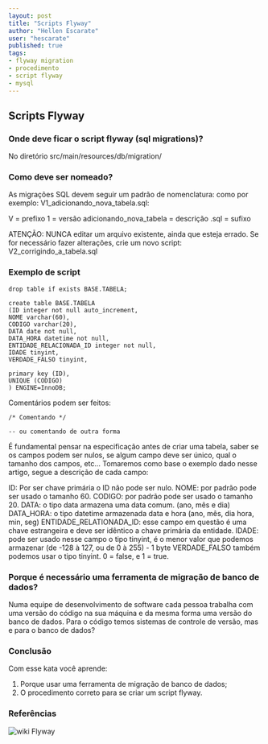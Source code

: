 ```yaml
---
layout: post
title: "Scripts Flyway"
author: "Hellen Escarate"
user: "hescarate"
published: true
tags:
- flyway migration 
- procedimento
- script flyway 
- mysql
---
```



## Scripts Flyway 

### Onde deve ficar o script flyway (sql migrations)?

No diretório src/main/resources/db/migration/


### Como deve ser nomeado? 

As migrações SQL devem seguir um padrão de nomenclatura: 
como por exemplo: V1_adicionando_nova_tabela.sql:

V = prefixo
1 = versão
adicionando_nova_tabela = descrição
.sql = sufixo

ATENÇÃO:
NUNCA editar um arquivo existente, ainda que esteja errado.
Se for necessário fazer alterações, crie um novo script:
V2_corrigindo_a_tabela.sql

### Exemplo de script

```
drop table if exists BASE.TABELA;

create table BASE.TABELA
(ID integer not null auto_increment,
NOME varchar(60),
CODIGO varchar(20),
DATA date not null,
DATA_HORA datetime not null,
ENTIDADE_RELACIONADA_ID integer not null,
IDADE tinyint,
VERDADE_FALSO tinyint,

primary key (ID),
UNIQUE (CODIGO)
) ENGINE=InnoDB;
```

Comentários podem ser feitos:  
```
/* Comentando */

-- ou comentando de outra forma

```

É fundamental pensar na especificação antes de criar uma tabela, saber se os campos podem ser nulos, se algum campo 
deve ser único, qual o tamanho dos campos, etc...
Tomaremos como base o exemplo dado nesse artigo, segue a descrição de cada campo: 

ID: Por ser chave primária o ID não pode ser nulo. 
NOME: por padrão pode ser usado o tamanho 60.
CODIGO: por padrão pode ser usado o tamanho 20.
DATA: o tipo data armazena uma data comum. (ano, mês e dia)
DATA_HORA: o tipo datetime armazenada data e hora (ano, mês, dia hora, min, seg)
ENTIDADE_RELATIONADA_ID: esse campo em questão é uma chave estrangeira e deve ser idêntico a chave primária da entidade. 
IDADE: pode ser usado nesse campo o tipo tinyint, é o menor valor que podemos armazenar (de -128 à 127, ou de 0 à 255) - 
1 byte
VERDADE_FALSO também podemos usar o tipo tinyint. 0 = false, e 1 = true. 

### Porque é necessário uma ferramenta de migração de banco de dados?

Numa equipe de desenvolvimento de software cada pessoa trabalha com uma versão do código na sua máquina e da mesma 
forma uma versão do banco de dados. 
Para o código temos sistemas de controle de versão, mas e para o banco de dados?

### Conclusão

Com esse kata você aprende:
1. Porque usar uma ferramenta de migração de banco de dados;
2. O procedimento correto para se criar um script flyway. 

### Referências

![wiki Flyway](http://code.google.com/p/flyway/)








